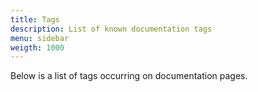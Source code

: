```yaml
---
title: Tags
description: List of known documentation tags
menu: sidebar
weigth: 1000
---
```


Below is a list of tags occurring on documentation pages.
